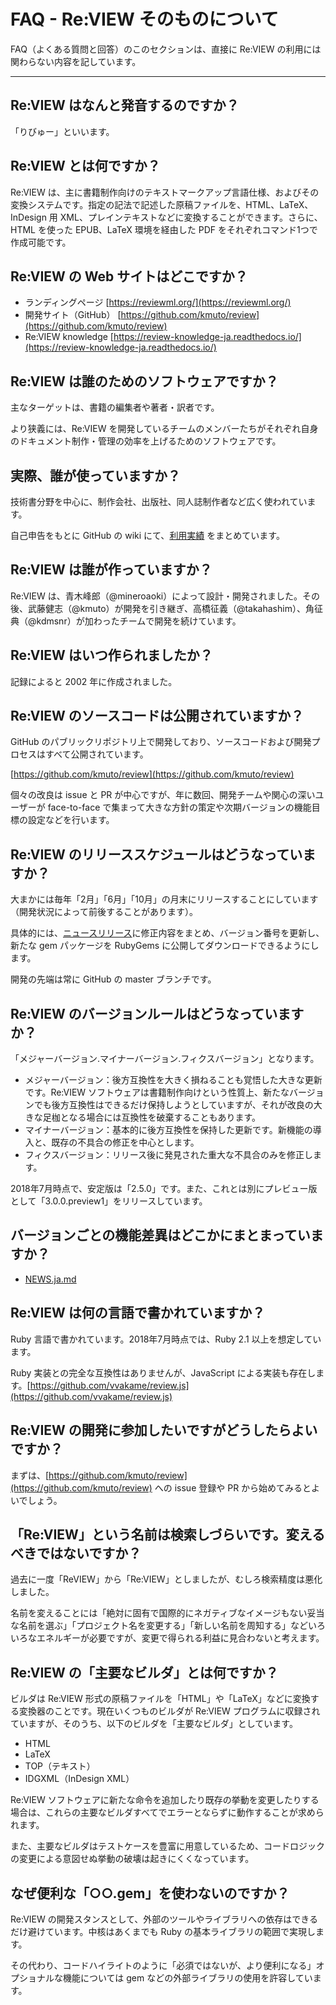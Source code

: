 # FAQ - Re:VIEW そのものについて

FAQ（よくある質問と回答）のこのセクションは、直接に Re:VIEW の利用には関わらない内容を記しています。

----

## Re:VIEW はなんと発音するのですか？

「りびゅー」といいます。

## Re:VIEW とは何ですか？

Re:VIEW は、主に書籍制作向けのテキストマークアップ言語仕様、およびその変換システムです。指定の記法で記述した原稿ファイルを、HTML、LaTeX、InDesign 用 XML、プレインテキストなどに変換することができます。さらに、HTML を使った EPUB、LaTeX 環境を経由した PDF をそれぞれコマンド1つで作成可能です。

## Re:VIEW の Web サイトはどこですか？

- ランディングページ [https://reviewml.org/](https://reviewml.org/)
- 開発サイト（GitHub） [https://github.com/kmuto/review](https://github.com/kmuto/review)
- Re:VIEW knowledge [https://review-knowledge-ja.readthedocs.io/](https://review-knowledge-ja.readthedocs.io/)

## Re:VIEW は誰のためのソフトウェアですか？

主なターゲットは、書籍の編集者や著者・訳者です。

より狭義には、Re:VIEW を開発しているチームのメンバーたちがそれぞれ自身のドキュメント制作・管理の効率を上げるためのソフトウェアです。

## 実際、誰が使っていますか？

技術書分野を中心に、制作会社、出版社、同人誌制作者など広く使われています。

自己申告をもとに GitHub の wiki にて、[利用実績](https://github.com/kmuto/review/wiki/利用実績) をまとめています。

## Re:VIEW は誰が作っていますか？

Re:VIEW は、青木峰郎（@mineroaoki）によって設計・開発されました。その後、武藤健志（@kmuto）が開発を引き継ぎ、高橋征義（@takahashim）、角征典（@kdmsnr）が加わったチームで開発を続けています。

## Re:VIEW はいつ作られましたか？

記録によると 2002 年に作成されました。

## Re:VIEW のソースコードは公開されていますか？

GitHub のパブリックリポジトリ上で開発しており、ソースコードおよび開発プロセスはすべて公開されています。

[https://github.com/kmuto/review](https://github.com/kmuto/review)

個々の改良は issue と PR が中心ですが、年に数回、開発チームや関心の深いユーザーが face-to-face で集まって大きな方針の策定や次期バージョンの機能目標の設定などを行います。

## Re:VIEW のリリーススケジュールはどうなっていますか？

大まかには毎年「2月」「6月」「10月」の月末にリリースすることにしています（開発状況によって前後することがあります）。

具体的には、[ニュースリリース](https://github.com/kmuto/review/blob/master/NEWS.ja.md)に修正内容をまとめ、バージョン番号を更新し、新たな gem パッケージを RubyGems に公開してダウンロードできるようにします。

開発の先端は常に GitHub の master ブランチです。

## Re:VIEW のバージョンルールはどうなっていますか？

「メジャーバージョン.マイナーバージョン.フィクスバージョン」となります。

- メジャーバージョン：後方互換性を大きく損ねることも覚悟した大きな更新です。Re:VIEW ソフトウェアは書籍制作向けという性質上、新たなバージョンでも後方互換性はできるだけ保持しようとしていますが、それが改良の大きな足枷となる場合には互換性を破棄することもあります。
- マイナーバージョン：基本的に後方互換性を保持した更新です。新機能の導入と、既存の不具合の修正を中心とします。
- フィクスバージョン：リリース後に発見された重大な不具合のみを修正します。

2018年7月時点で、安定版は「2.5.0」です。また、これとは別にプレビュー版として「3.0.0.preview1」をリリースしています。

## バージョンごとの機能差異はどこかにまとまっていますか？

- [NEWS.ja.md](https://github.com/kmuto/review/blob/master/NEWS.ja.md)

## Re:VIEW は何の言語で書かれていますか？

Ruby 言語で書かれています。2018年7月時点では、Ruby 2.1 以上を想定しています。

Ruby 実装との完全な互換性はありませんが、JavaScript による実装も存在します。[https://github.com/vvakame/review.js](https://github.com/vvakame/review.js)

## Re:VIEW の開発に参加したいですがどうしたらよいですか？

まずは、[https://github.com/kmuto/review](https://github.com/kmuto/review) への issue 登録や PR から始めてみるとよいでしょう。

## 「Re:VIEW」という名前は検索しづらいです。変えるべきではないですか？

過去に一度「ReVIEW」から「Re:VIEW」としましたが、むしろ検索精度は悪化しました。

名前を変えることには「絶対に固有で国際的にネガティブなイメージもない妥当な名前を選ぶ」「プロジェクト名を変更する」「新しい名前を周知する」などいろいろなエネルギーが必要ですが、変更で得られる利益に見合わないと考えます。

## Re:VIEW の「主要なビルダ」とは何ですか？

ビルダは Re:VIEW 形式の原稿ファイルを「HTML」や「LaTeX」などに変換する変換器のことです。現在いくつものビルダが Re:VIEW プログラムに収録されていますが、そのうち、以下のビルダを「主要なビルダ」としています。

- HTML
- LaTeX
- TOP（テキスト）
- IDGXML（InDesign XML）

Re:VIEW ソフトウェアに新たな命令を追加したり既存の挙動を変更したりする場合は、これらの主要なビルダすべてでエラーとならずに動作することが求められます。

また、主要なビルダはテストケースを豊富に用意しているため、コードロジックの変更による意図せぬ挙動の破壊は起きにくくなっています。

## なぜ便利な「○○.gem」を使わないのですか？

Re:VIEW の開発スタンスとして、外部のツールやライブラリへの依存はできるだけ避けています。中核はあくまでも Ruby の基本ライブラリの範囲で実現します。

その代わり、コードハイライトのように「必須ではないが、より便利になる」オプショナルな機能については gem などの外部ライブラリの使用を許容しています。
